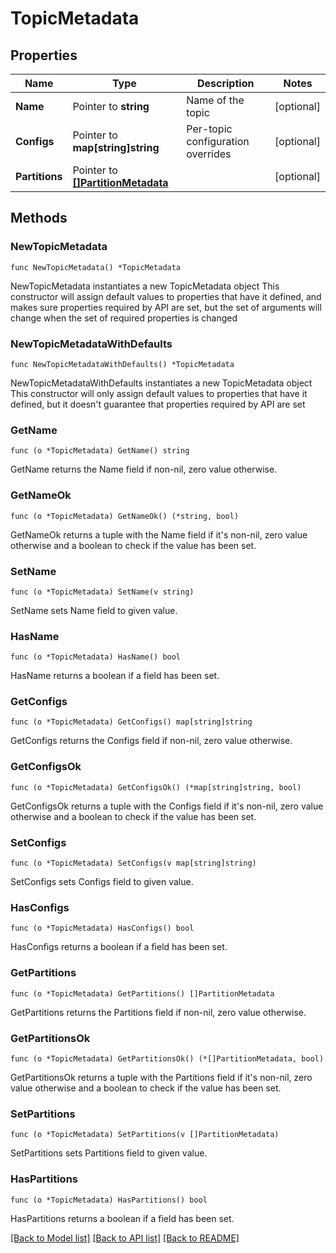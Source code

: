 # TopicMetadata

## Properties

Name | Type | Description | Notes
------------ | ------------- | ------------- | -------------
**Name** | Pointer to **string** | Name of the topic | [optional] 
**Configs** | Pointer to **map[string]string** | Per-topic configuration overrides | [optional] 
**Partitions** | Pointer to [**[]PartitionMetadata**](PartitionMetadata.md) |  | [optional] 

## Methods

### NewTopicMetadata

`func NewTopicMetadata() *TopicMetadata`

NewTopicMetadata instantiates a new TopicMetadata object
This constructor will assign default values to properties that have it defined,
and makes sure properties required by API are set, but the set of arguments
will change when the set of required properties is changed

### NewTopicMetadataWithDefaults

`func NewTopicMetadataWithDefaults() *TopicMetadata`

NewTopicMetadataWithDefaults instantiates a new TopicMetadata object
This constructor will only assign default values to properties that have it defined,
but it doesn't guarantee that properties required by API are set

### GetName

`func (o *TopicMetadata) GetName() string`

GetName returns the Name field if non-nil, zero value otherwise.

### GetNameOk

`func (o *TopicMetadata) GetNameOk() (*string, bool)`

GetNameOk returns a tuple with the Name field if it's non-nil, zero value otherwise
and a boolean to check if the value has been set.

### SetName

`func (o *TopicMetadata) SetName(v string)`

SetName sets Name field to given value.

### HasName

`func (o *TopicMetadata) HasName() bool`

HasName returns a boolean if a field has been set.

### GetConfigs

`func (o *TopicMetadata) GetConfigs() map[string]string`

GetConfigs returns the Configs field if non-nil, zero value otherwise.

### GetConfigsOk

`func (o *TopicMetadata) GetConfigsOk() (*map[string]string, bool)`

GetConfigsOk returns a tuple with the Configs field if it's non-nil, zero value otherwise
and a boolean to check if the value has been set.

### SetConfigs

`func (o *TopicMetadata) SetConfigs(v map[string]string)`

SetConfigs sets Configs field to given value.

### HasConfigs

`func (o *TopicMetadata) HasConfigs() bool`

HasConfigs returns a boolean if a field has been set.

### GetPartitions

`func (o *TopicMetadata) GetPartitions() []PartitionMetadata`

GetPartitions returns the Partitions field if non-nil, zero value otherwise.

### GetPartitionsOk

`func (o *TopicMetadata) GetPartitionsOk() (*[]PartitionMetadata, bool)`

GetPartitionsOk returns a tuple with the Partitions field if it's non-nil, zero value otherwise
and a boolean to check if the value has been set.

### SetPartitions

`func (o *TopicMetadata) SetPartitions(v []PartitionMetadata)`

SetPartitions sets Partitions field to given value.

### HasPartitions

`func (o *TopicMetadata) HasPartitions() bool`

HasPartitions returns a boolean if a field has been set.


[[Back to Model list]](../README.md#documentation-for-models) [[Back to API list]](../README.md#documentation-for-api-endpoints) [[Back to README]](../README.md)


